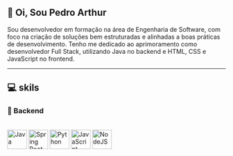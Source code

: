 ##  👋 Oi, Sou Pedro Arthur  

Sou desenvolvedor em formação na área de Engenharia de Software, com foco na criação de soluções bem estruturadas e alinhadas a boas práticas de desenvolvimento.
Tenho me dedicado ao aprimoramento como desenvolvedor Full Stack, utilizando Java no backend e HTML, CSS e JavaScript no frontend.

---

## 💻 skils

### 🧠 Backend

<div style="display: inline_block"><br>
  <img align="center" alt="Java" height="45" width="45" src="https://cdn.jsdelivr.net/gh/devicons/devicon/icons/java/java-original.svg" />
  <img align="center" alt="Spring Boot" height="45" width="45" src="https://cdn.jsdelivr.net/gh/devicons/devicon/icons/spring/spring-original.svg" />
  <img align="center" alt="Python" height="45" width="45" src="https://cdn.jsdelivr.net/gh/devicons/devicon/icons/python/python-original.svg" />
  <img align="center" alt="JavaScript" height="45" width="45" src="https://cdn.jsdelivr.net/gh/devicons/devicon/icons/javascript/javascript-original.svg" />
  <img align="center" alt="NodeJS" height="45" width="45" src="https://cdn.jsdelivr.net/gh/devicons/devicon/icons/nodejs/nodejs-original.svg" />
</div>
<!--
**Pedro185-Gomes/Pedro185-Gomes** is a ✨ _special_ ✨ repository because its `README.md` (this file) appears on your GitHub profile.

Here are some ideas to get you started:

- 🔭 I’m currently working on ...
- 🌱 I’m currently learning ...
- 👯 I’m looking to collaborate on ...
- 🤔 I’m looking for help with ...
- 💬 Ask me about ...
- 📫 How to reach me: ...
- 😄 Pronouns: ...
- ⚡ Fun fact: ...
-->

